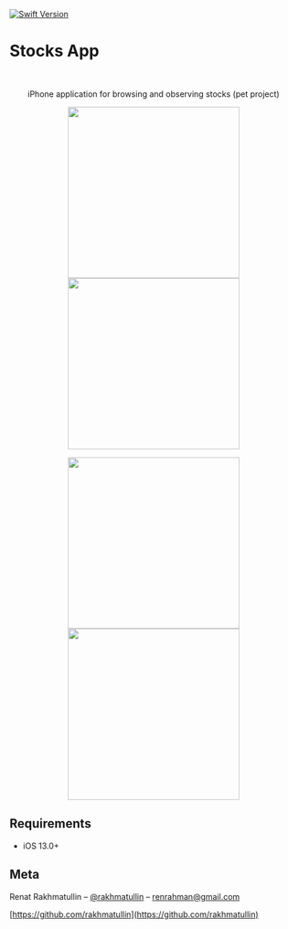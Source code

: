[![Swift Version][swift-image]][swift-url]

# Stocks App
<br />
<p align="center">
  <p align="center">
     iPhone application for browsing and observing stocks (pet project)
    
  </p>
</p>

<p align="center">
<img src= "https://i.ibb.co/nzKRMkM/1.jpg" width="300" >
<img src= "https://i.ibb.co/V99GhRT/2.jpg" width="300" >
</p>
<p align="center">
<img src= "https://i.ibb.co/m61PhNT/3.jpg" width="300" >
<img src= "https://i.ibb.co/MfMthXy/4.jpg" width="300" >
</p>

## Requirements

- iOS 13.0+

## Meta

Renat Rakhmatullin – [@rakhmatullin](https://t.me/artem_rakhmatulin) – renrahman@gmail.com

[https://github.com/rakhmatullin](https://github.com/rakhmatullin)

[swift-image]:https://img.shields.io/badge/swift-5.0-orange.svg
[swift-url]: https://swift.org/
